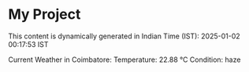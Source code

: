 # My Project

This content is dynamically generated in Indian Time (IST): 2025-01-02 00:17:53 IST


Current Weather in Coimbatore:
Temperature: 22.88 °C
Condition: haze
